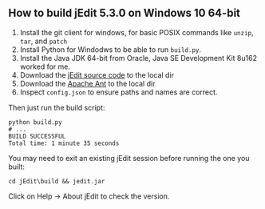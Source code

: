 How to build jEdit 5.3.0 on Windows 10 64-bit
---------------------------------------------

1. Install the git client for windows, for basic POSIX commands like `unzip`, `tar`, and `patch`
1. Install Python for Windodws to be able to run `build.py`.
1. Install the Java JDK 64-bit from Oracle, Java SE Development Kit 8u162 worked for me.
1. Download the [jEdit source code](https://sourceforge.net/projects/jedit/files/jedit/5.3.0/jedit5.3.0source.tar.bz2/download) to the local dir
1. Download the [Apache Ant](http://mirror.olnevhost.net/pub/apache//ant/binaries/apache-ant-1.10.1-bin.zip) to the local dir
1. Inspect `config.json` to ensure paths and names are correct.

Then just run the build script:

    python build.py
    # ...
    BUILD SUCCESSFUL
    Total time: 1 minute 35 seconds

You may need to exit an existing jEdit session before running the one you built:

    cd jEdit\build && jedit.jar

Click on Help -> About jEdit to check the version.
